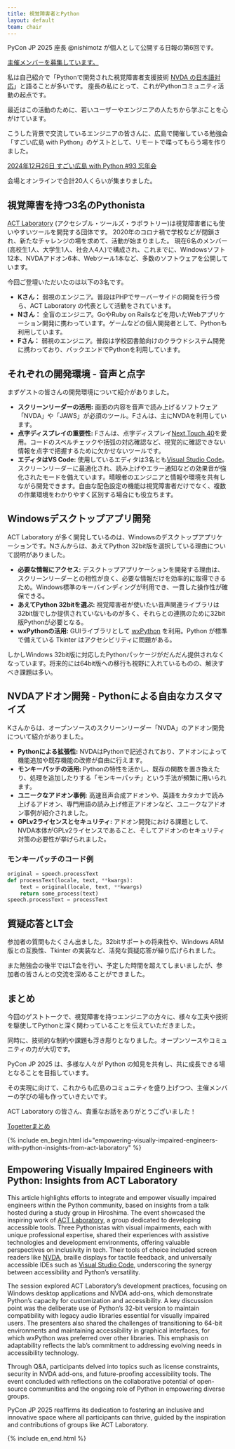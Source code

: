 ```yaml
---
title: 視覚障害者とPython
layout: default
team: chair
---
```


PyCon JP 2025 座長 @nishimotz が個人として公開する日報の第6回です。

[主催メンバーを募集しています。](https://pyconjp.blogspot.com/2024/12/call-for-organizing-members-ja.html)

私は自己紹介で「Pythonで開発された視覚障害者支援技術 [NVDA の日本語対応](https://www.nvda.jp/)」と語ることが多いです。
座長の私にとって、これがPythonコミュニティ活動の起点です。

最近はこの活動のために、若いユーザーやエンジニアの人たちから学ぶことを心がけています。

こうした背景で交流しているエンジニアの皆さんに、広島で開催している勉強会「すごい広島 with Python」のゲストとして、リモートで喋ってもらう場を作りました。

[2024年12月26日 すごい広島 with Python #93 忘年会](https://pycon-hiroshima.connpass.com/event/339371/)

会場とオンラインで合計20人くらいが集まりました。

## 視覚障害を持つ3名のPythonista

[ACT Laboratory](https://actlab.org/) (アクセシブル・ツールズ・ラボラトリー)は視覚障害者にも使いやすいツールを開発する団体です。
2020年のコロナ禍で学校などが閉鎖され、新たなチャレンジの場を求めて、活動が始まりました。
現在6名のメンバー(高校生1人、大学生1人、社会人4人)で構成され、これまでに、Windowsソフト12本、NVDAアドオン6本、Webツール1本など、多数のソフトウェアを公開しています。

今回ご登壇いただいたのは以下の3名です。

* **Kさん：**  弱視のエンジニア。普段はPHPでサーバーサイドの開発を行う傍ら、ACT Laboratory の代表として活動をされています。
* **Nさん：**  全盲のエンジニア。GoやRuby on Railsなどを用いたWebアプリケーション開発に携わっています。ゲームなどの個人開発者として、Pythonも利用しています。
* **Fさん：**  弱視のエンジニア。普段は学校図書館向けのクラウドシステム開発に携わっており、バックエンドでPythonを利用しています。

## それぞれの開発環境 - 音声と点字

まずゲストの皆さんの開発環境について紹介がありました。

* **スクリーンリーダーの活用:**  画面の内容を音声で読み上げるソフトウェア「NVDA」や「JAWS」が必須のツール。Fさんは、主にNVDAを利用しています。
* **点字ディスプレイの重要性:** Fさんは、点字ディスプレイ[Next Touch 40](https://www.kgs-jpn.co.jp/archives/welfare-products/next-touch-40)を愛用。コードのスペルチェックや括弧の対応確認など、視覚的に確認できない情報を点字で把握するために欠かせないツールです。
* **エディタはVS Code:**  使用しているエディタは3名とも[Visual Studio Code](https://code.visualstudio.com/)。スクリーンリーダーに最適化され、読み上げやエラー通知などの効果音が強化されたモードを備えています。晴眼者のエンジニアと情報や環境を共有しながら開発できます。自由な配色設定の機能は視覚障害者だけでなく、複数の作業環境をわかりやすく区別する場合にも役立ちます。

## Windowsデスクトップアプリ開発

ACT Laboratory が多く開発しているのは、Windowsのデスクトップアプリケーションです。Nさんからは、あえてPython 32bit版を選択している理由について説明がありました。

* **必要な情報にアクセス:**  デスクトップアプリケーションを開発する理由は、スクリーンリーダーとの相性が良く、必要な情報だけを効率的に取得できるため。Windows標準のキーバインディングが利用でき、一貫した操作性が確保できる。
* **あえてPython 32bitを選ぶ:** 視覚障害者が使いたい音声関連ライブラリは32bit版でしか提供されていないものが多く、それらとの連携のために32bit版Pythonが必要となる。
* **wxPythonの活用:** GUIライブラリとして [wxPython](https://wxpython.org/) を利用。Python が標準で備えている Tkinter はアクセシビリティに問題がある。

しかしWindows 32bit版に対応したPythonパッケージがだんだん提供されなくなっています。将来的には64bit版への移行も視野に入れているものの、解決すべき課題は多い。

## NVDAアドオン開発 - Pythonによる自由なカスタマイズ

Kさんからは、オープンソースのスクリーンリーダー「NVDA」のアドオン開発について紹介がありました。

* **Pythonによる拡張性:** NVDAはPythonで記述されており、アドオンによって機能追加や既存機能の改修が自由に行えます。
* **モンキーパッチの活用:** Pythonの特性を活かし、既存の関数を置き換えたり、処理を追加したりする「モンキーパッチ」という手法が頻繁に用いられます。
* **ユニークなアドオン事例:**  高速音声合成アドオンや、英語をカタカナで読み上げるアドオン、専門用語の読み上げ修正アドオンなど、ユニークなアドオン事例が紹介されました。
* **GPLv2ライセンスとセキュリティ:** アドオン開発における課題として、NVDA本体がGPLv2ライセンスであること、そしてアドオンのセキュリティ対策の必要性が挙げられました。

### モンキーパッチのコード例

```python
original = speech.processText
def processText(locale, text, **kwargs):
    text = original(locale, text, **kwargs)
    return some_process(text)
speech.processText = processText
```

## 質疑応答とLT会

参加者の質問もたくさん出ました。32bitサポートの将来性や、Windows ARM版との互換性、Tkinter の実装など、活発な質疑応答が繰り広げられました。

また勉強会の後半ではLT会を行い、予定した時間を超えてしまいましたが、参加者の皆さんとの交流を深めることができました。

## まとめ

今回のゲストトークで、視覚障害を持つエンジニアの方々に、様々な工夫や技術を駆使してPythonと深く関わっていることを伝えていただきました。

同時に、技術的な制約や課題も浮き彫りとなりました。オープンソースやコミュニティの力が大切です。

PyCon JP 2025 は、多様な人々が Python の知見を共有し、共に成長できる場となることを目指しています。

その実現に向けて、これからも広島のコミュニティを盛り上げつつ、主催メンバーの学びの場も作っていきたいです。

ACT Laboratory の皆さん、貴重なお話をありがとうございました！

[Togetterまとめ](https://togetter.com/li/2486220)

{% include en_begin.html id="empowering-visually-impaired-engineers-with-python-insights-from-act-laboratory" %}

## Empowering Visually Impaired Engineers with Python: Insights from ACT Laboratory

This article highlights efforts to integrate and empower visually impaired engineers within the Python community, based on insights from a talk hosted during a study group in Hiroshima. The event showcased the inspiring work of [ACT Laboratory](https://actlab.org/), a group dedicated to developing accessible tools. Three Pythonistas with visual impairments, each with unique professional expertise, shared their experiences with assistive technologies and development environments, offering valuable perspectives on inclusivity in tech. Their tools of choice included screen readers like [NVDA](https://www.nvda.jp/), braille displays for tactile feedback, and universally accessible IDEs such as [Visual Studio Code](https://code.visualstudio.com/), underscoring the synergy between accessibility and Python’s versatility.

The session explored ACT Laboratory’s development practices, focusing on Windows desktop applications and NVDA add-ons, which demonstrate Python’s capacity for customization and accessibility. A key discussion point was the deliberate use of Python’s 32-bit version to maintain compatibility with legacy audio libraries essential for visually impaired users. The presenters also shared the challenges of transitioning to 64-bit environments and maintaining accessibility in graphical interfaces, for which wxPython was preferred over other libraries. This emphasis on adaptability reflects the lab’s commitment to addressing evolving needs in accessibility technology.

Through Q&A, participants delved into topics such as license constraints, security in NVDA add-ons, and future-proofing accessibility tools. The event concluded with reflections on the collaborative potential of open-source communities and the ongoing role of Python in empowering diverse groups.

PyCon JP 2025 reaffirms its dedication to fostering an inclusive and innovative space where all participants can thrive, guided by the inspiration and contributions of groups like ACT Laboratory.

{% include en_end.html %}
